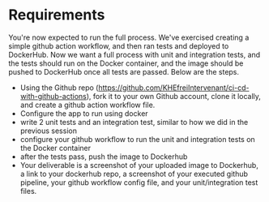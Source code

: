 # Requirements

You're now expected to run the full process. We've exercised creating a simple github action workflow, and then ran tests and deployed to DockerHub. Now we want a full process with unit and integration tests, and the tests should run on the Docker container, and the image should be pushed to DockerHub once all tests are passed. Below are the steps.

- Using the Github repo (https://github.com/KHEfreiIntervenant/ci-cd-with-github-actions), fork it to your own Github account, clone it locally, and create a github action workflow file.
- Configure the app to run using docker
- write 2 unit tests and an integration test, similar to how we did in the previous session
- configure your github workflow to run the unit and integration tests on the Docker container
- after the tests pass, push the image to Dockerhub
- Your deliverable is a screenshot of your uploaded image to Dockerhub, a link to your dockerhub repo, a screenshot of your executed github pipeline, your github workflow config file, and your unit/integration test files.


